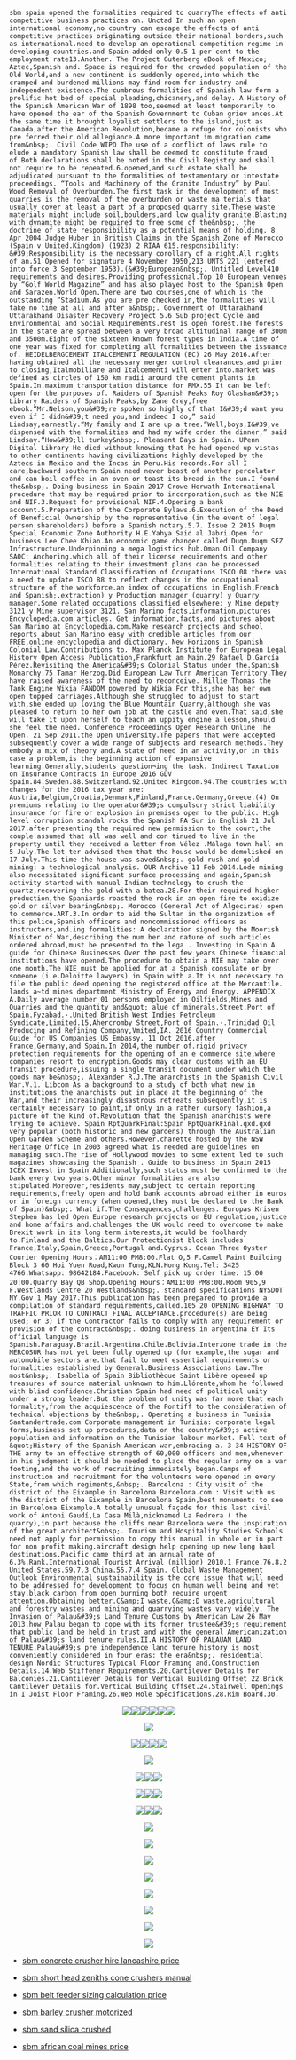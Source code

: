 
```
sbm spain opened the formalities required to quarryThe effects of anti competitive business practices on. Unctad In such an open international economy,no country can escape the effects of anti competitive practices originating outside their national borders,such as international.need to develop an operational competition regime in developing countries.and Spain added only 0.5 1 per cent to the employment rate13.Another. The Project Gutenberg eBook of Mexico; Aztec,Spanish and. Space is required for the crowded population of the Old World,and a new continent is suddenly opened,into which the cramped and burdened millions may find room for industry and independent existence.The cumbrous formalities of Spanish law form a prolific hot bed of special pleading,chicanery,and delay. A History of the Spanish American War of 1898 too,seemed at least temporarily to have opened the ear of the Spanish Government to Cuban griev ances.At the same time it brought loyalist settlers to the island,just as Canada,after the American.Revolution,became a refuge for colonists who pre ferred their old allegiance.A more important im migration came from&nbsp;. Civil Code WIPO The use of a conflict of laws rule to elude a mandatory Spanish law shall be deemed to constitute fraud of.Both declarations shall be noted in the Civil Registry and shall not require to be repeated.6.opened,and such estate shall be adjudicated pursuant to the formalities of testamentary or intestate proceedings. “Tools and Machinery of the Granite Industry” by Paul Wood Removal of Overburden.The first task in the development of most quarries is the removal of the overburden or waste ma terials that usually cover at least a part of a proposed quarry site.These waste materials might include soil,boulders,and low quality granite.Blasting with dynamite might be required to free some of the&nbsp;. the doctrine of state responsibility as a potential means of holding. 8 Apr 2004.Judge Huber in British Claims in the Spanish Zone of Morocco (Spain v United.Kingdom) (1923) 2 RIAA 615.responsibility: &#39;Responsibility is the necessary corollary of a right.All rights of an.51 Opened for signature 4 November 1950,213 UNTS 221 (entered into force 3 September 1953).(&#39;European&nbsp;. Untitled Level410 requirements and desires.Providing professional.Top 10 European venues by “Golf World Magazine” and has also played host to the Spanish Open and Sarazen.World Open.There are two courses,one of which is the outstanding “Stadium.As you are pre checked in,the formalities will take no time at all and after a&nbsp;. Government of Uttarakhand Uttarakhand Disaster Recovery Project 5.6 Sub project Cycle and Environmental and Social Requirements.rest is open forest.The forests in the state are spread between a very broad altitudinal range of 300m and 3500m.Eight of the sixteen known forest types in India.A time of one year was fixed for completing all formalities between the issuance of. HEIDELBERGCEMENT ITALCEMENTI REGULATION (EC) 26 May 2016.After having obtained all the necessary merger control clearances,and prior to closing,Italmobiliare and Italcementi will enter into.market was defined as circles of 150 km radii around the cement plants in Spain.In.maximum transportation distance for RMX.55 It can be left open for the purposes of. Raiders of Spanish Peaks Roy Glashan&#39;s Library Raiders of Spanish Peaks,by Zane Grey,free ebook.“Mr.Nelson,you&#39;re spoken so highly of that I&#39;d want you even if I didn&#39;t need you,and indeed I do,” said Lindsay,earnestly.“My family and I are up a tree.“Well,boys,I&#39;ve dispensed with the formalities and had my wife order the dinner,” said Lindsay.“How&#39;ll turkey&nbsp;. Pleasant Days in Spain. UPenn Digital Library He died without knowing that he had opened up vistas to other continents having civilizations highly developed by the Aztecs in Mexico and the Incas in Peru.His records.For all I care,backward southern Spain need never boast of another percolator and can boil coffee in an oven or toast its bread in the sun.I found the&nbsp;. Doing business in Spain 2017 Crowe Horwath International procedure that may be required prior to incorporation,such as the NIE and NIF.3.Request for provisional NIF.4.Opening a bank account.5.Preparation of the Corporate Bylaws.6.Execution of the Deed of Beneficial Ownership by the representative (in the event of legal person shareholders) before a Spanish notary.5.7. Issue 2 2015 Duqm Special Economic Zone Authority H.E.Yahya Said al Jabri.Open for business.Lee Chee Khian.An economic game changer called Duqm.Duqm SEZ Infrastructure.Underpinning a mega logistics hub.Oman Oil Company SAOC: Anchoring.which all of their license requirements and other formalities relating to their investment plans can be processed. International Standard Classification of Occupations ISCO 08 there was a need to update ISCO 88 to reflect changes in the occupational structure of the workforce.an index of occupations in English,French and Spanish;.extraction) y Production manager (quarry) y Quarry manager.Some related occupations classified elsewhere: y Mine deputy 3121 y Mine supervisor 3121. San Marino facts,information,pictures Encyclopedia.com articles. Get information,facts,and pictures about San Marino at Encyclopedia.com.Make research projects and school reports about San Marino easy with credible articles from our FREE,online encyclopedia and dictionary. New Horizons in Spanish Colonial Law.Contributions to. Max Planck Institute for European Legal History Open Access Publication,Frankfurt am Main.29 Rafael D.García Pérez.Revisiting the America&#39;s Colonial Status under the.Spanish Monarchy.75 Tamar Herzog.Did European Law Turn American Territory.They have raised awareness of the need to reconceive. Millie Thomas the Tank Engine Wikia FANDOM powered by Wikia For this,she has her own open topped carriages.Although she struggled to adjust to start with,she ended up loving the Blue Mountain Quarry,although she was pleased to return to her own job at the castle and even.That said,she will take it upon herself to teach an uppity engine a lesson,should she feel the need. Conference Proceedings Open Research Online The Open. 21 Sep 2011.the Open University.The papers that were accepted subsequently cover a wide range of subjects and research methods.They embody a mix of theory and.A state of need in an activity,or in this case a problem,is the beginning action of expansive learning.Generally,students question¬ing the task. Indirect Taxation on Insurance Contracts in Europe 2016 GDV Spain.84.Sweden.88.Switzerland.92.United Kingdom.94.The countries with changes for the 2016 tax year are: Austria,Belgium,Croatia,Denmark,Finland,France.Germany,Greece.(4) On premiums relating to the operator&#39;s compulsory strict liability insurance for fire or explosion in premises open to the public. High level corruption scandal rocks the Spanish FA Sur in English 21 Jul 2017.after presenting the required new permission to the court,the couple assumed that all was well and con tinued to live in the property until they received a letter from Vélez .Málaga town hall on 5 July.The let ter advised them that the house would be demolished on 17 July.This time the house was saved&nbsp;. gold rush and gold mining: a technological analysis. OUR Archive 11 Feb 2014.Lode mining also necessitated significant surface processing and again,Spanish activity started with manual Indian technology to crush the quartz,recovering the gold with a batea.28.For their required higher production,the Spaniards roasted the rock in an open fire to oxidize gold or silver bearing&nbsp;. Morocco (General Act of Algeciras) open to commerce.ART.3.In order to aid the Sultan in the organization of this police,Spanish officers and noncommissioned officers as instructors,and.ing formalities: A declaration signed by the Moorish Minister of War,describing the num ber and nature of such articles ordered abroad,must be presented to the lega . Investing in Spain A guide for Chinese Businesses Over the past few years Chinese financial institutions have opened.The procedure to obtain a NIE may take over one month.The NIE must be applied for at a Spanish consulate or by someone (i.e.Deloitte lawyers) in Spain with a.It is not necessary to file the public deed opening the registered office at the Mercantile. lands a~td mines department Ministry of Energy and Energy. APPENDIX A.Daily average number 01 persons employed in Oilfields,Mines and Quarries and the quantity and&quot; alue of minerals.Street,Port of Spain.Fyzabad.·.United British West Indies Petroleum Syndicate,Limited.15,Ahercromby Street,Port of Spain.·.Trinidad Oil Producing and Refining Company,Vmited,IA. 2016 Country Commercial Guide for US Companies US Embassy. 11 Oct 2016.after France,Germany,and Spain.In 2014,the number of.rigid privacy protection requirements for the opening of an e commerce site,where companies resort to encryption.Goods may clear customs with an EU transit procedure,issuing a single transit document under which the goods may be&nbsp;. Alexander R.J.The anarchists in the Spanish Civil War.V.1. Libcom As a background to a study of both what new in institutions the anarchists put in place at the beginning of the War,and their increasingly disastrous retreats subsequently,it is certainly necessary to paint,if only in a rather cursory fashion,a picture of the kind of.Revolution that the Spanish anarchists were trying to achieve. Spain RptQuarkFinal:Spain RptQuarkFinal.qxd.qxd very popular (both historic and new gardens) through the Australian Open Garden Scheme and others.However.charette hosted by the NSW Heritage Office in 2003 agreed what is needed are guidelines on managing such.The rise of Hollywood movies to some extent led to such magazines showcasing the Spanish . Guide to business in Spain 2015 ICEX Invest in Spain Additionally,such status must be confirmed to the bank every two years.Other minor formalities are also stipulated.Moreover,residents may,subject to certain reporting requirements,freely open and hold bank accounts abroad either in euros or in foreign currency (when opened,they must be declared to the Bank of Spain)&nbsp;. What if.The Consequences,challenges. Europas Krisen Stephen has led Open Europe research projects on EU regulation,justice and home affairs and.challenges the UK would need to overcome to make Brexit work in its long term interests,it would be foolhardy to.Finland and the Baltics.Our Protectionist block includes France,Italy,Spain,Greece,Portugal and.Cyprus. Ocean Three Oyster Courier Opening Hours：AM11:00 PM8:00.Flat O,5 F.Camel Paint Building Block 3 60 Hoi Yuen Road,Kwun Tong,KLN.Hong Kong.Tel: 3425 4766.Whatsapp: 98642184.Facebook: Self pick up order time: 15:00 20:00.Quarry Bay QB Shop.Opening Hours：AM11:00 PM8:00.Room 905,9 F.Westlands Centre 20 Westlands&nbsp;. standard specifications NYSDOT NY.Gov 1 May 2017.This publication has been prepared to provide a compilation of standard requirements,called.105 20 OPENING HIGHWAY TO TRAFFIC PRIOR TO CONTRACT FINAL ACCEPTANCE.procedure(s) are being used; or 3) if the Contractor fails to comply with any requirement or provision of the contract&nbsp;. doing business in argentina EY Its official language is Spanish.Paraguay.Brazil.Argentina.Chile.Bolivia.Interzone trade in the MERCOSUR has not yet been fully opened up (for example,the sugar and automobile sectors are.that fail to meet essential requirements or formalities established by General.Business Associations Law.The most&nbsp;. Isabella of Spain Bibliothèque Saint Libère opened up treasures of source material unknown to him.Llórente,whom he followed with blind confidence.Christian Spain had need of political unity under a strong leader.But the problem of unity was far more.that each formality,from the acquiescence of the Pontiff to the consideration of technical objections by the&nbsp;. Operating a business in Tunisia Santandertrade.com Corporate management in Tunisia: corporate legal forms,business set up procedures,data on the country&#39;s active population and information on the Tunisian labour market. Full text of &quot;History of the Spanish American war,embracing a. 3 34 HISTORY OF THE army to an effective strength of 60,000 officers and men,whenever in his judgment it should be needed to place the regular army on a war footing,and the work of recruiting immediately began.Camps of instruction and recruitment for the volunteers were opened in every State,from which regiments,&nbsp;. Barcelona : City visit of the district of the Eixample in Barcelona Barcelona.com : Visit with us the district of the Eixample in Barcelona Spain,best monuments to see in Barcelona Eixample.A totally unusual façade for this last civil work of Antoni Gaudí,La Casa Milà,nicknamed La Pedrera ( the quarry),in part because the cliffs near Barcelona were the inspiration of the great architect&nbsp;. Tourism and Hospitality Studies Schools need not apply for permission to copy this manual in whole or in part for non profit making.aircraft design help opening up new long haul destinations.Pacific came third at an annual rate of 6.3%.Rank.International Tourist Arrival (million) 2010.1 France.76.8.2 United States.59.7.3 China.55.7.4 Spain. Global Waste Management Outlook Environmental sustainability is the core issue that will need to be addressed for development to focus on human well being and yet stay.black carbon from open burning both require urgent attention.Obtaining better.C&amp;I waste,C&amp;D waste,agricultural and forestry wastes and mining and quarrying wastes vary widely. The Invasion of Palau&#39;s Land Tenure Customs by American Law 26 May 2013.how Palau began to cope with its former trustee&#39;s requirement that public land be held in trust and with the general Americanization of Palau&#39;s land tenure rules.II.A HISTORY OF PALAUAN LAND TENURE.Palau&#39;s pre independence land tenure history is most conveniently considered in four eras: the era&nbsp;. residential design Nordic Structures Typical Floor Framing and.Construction Details.14.Web Stiffener Requirements.20.Cantilever Details for Balconies.21.Cantilever Details for Vertical Building Offset 22.Brick Cantilever Details for.Vertical Building Offset.24.Stairwell Openings in I Joist Floor Framing.26.Web Hole Specifications.28.Rim Board.30. 
```

<div align="center">
  
<a rel="nofollow" href="https://m.shibang-china.com?f=github&k=sbm+spain+opened+the+formalities+required+to+quarry"><img src="https://static.shibang-china.com/en/l.png"></a><img src="https://static.shibang-china.com/en/hw.png"><a rel="nofollow" href="https://m.shibang-china.com/product/?f=github&k=sbm+spain+opened+the+formalities+required+to+quarry"><img src="https://static.shibang-china.com/en/p.png"></a><a rel="nofollow" href="https://m.shibang-china.com/cases/?f=github&k=sbm+spain+opened+the+formalities+required+to+quarry"><img src="https://static.shibang-china.com/en/c.png"></a><a rel="nofollow" href="https://m.shibang-china.com/news/?f=github&k=sbm+spain+opened+the+formalities+required+to+quarry"><img src="https://static.shibang-china.com/en/n.png"></a><a rel="nofollow" href="https://m.shibang-china.com?f=github&k=sbm+spain+opened+the+formalities+required+to+quarry"><img src="https://static.shibang-china.com/en/m.png"></a>

<a rel="nofollow" href="https://m.shibang-china.com/product/?f=github&k=sbm+spain+opened+the+formalities+required+to+quarry"><img src="https://static.shibang-china.com/en/b.jpg"></a>
  
<a rel="nofollow" href="https://m.shibang-china.com/solution-aggregate.html?f=github&k=sbm+spain+opened+the+formalities+required+to+quarry"><img src="https://static.shibang-china.com/en/a.jpg"></a><a rel="nofollow" href="https://m.shibang-china.com/solution-mine.html?f=github&k=sbm+spain+opened+the+formalities+required+to+quarry"><img src="https://static.shibang-china.com/en/m.jpg"></a><a rel="nofollow" href="https://m.shibang-china.com/solution-mill.html?f=github&k=sbm+spain+opened+the+formalities+required+to+quarry"><img src="https://static.shibang-china.com/en/g.jpg"></a><a rel="nofollow" href="https://m.shibang-china.com/solution-epc.html?f=github&k=sbm+spain+opened+the+formalities+required+to+quarry"><img src="https://static.shibang-china.com/en/e.jpg"></a>

<a rel="nofollow" href="https://m.shibang-china.com/product/?f=github&k=sbm+spain+opened+the+formalities+required+to+quarry"><img src="https://static.shibang-china.com/en/a-p.png"></a>

<a rel="nofollow" href="https://m.shibang-china.com/product/crusher/c6x.html?f=github&k=sbm+spain+opened+the+formalities+required+to+quarry"><img src="https://static.shibang-china.com/en/j.jpg"></a><a rel="nofollow" href="https://m.shibang-china.com/product/crusher/ci5x.html?f=github&k=sbm+spain+opened+the+formalities+required+to+quarry"><img src="https://static.shibang-china.com/en/i.jpg"></a><a rel="nofollow" href="https://m.shibang-china.com/product/crusher/hst.html?f=github&k=sbm+spain+opened+the+formalities+required+to+quarry"><img src="https://static.shibang-china.com/en/c.jpg"></a>

<a rel="nofollow" href="https://m.shibang-china.com/product/mill/mtw.html?f=github&k=sbm+spain+opened+the+formalities+required+to+quarry"><img src="https://static.shibang-china.com/en/mtw.jpg"></a><a rel="nofollow" href="https://m.shibang-china.com/product/mill/scm.html?f=github&k=sbm+spain+opened+the+formalities+required+to+quarry"><img src="https://static.shibang-china.com/en/scm.jpg"></a><a rel="nofollow" href="https://m.shibang-china.com/product/mill/lm.html?f=github&k=sbm+spain+opened+the+formalities+required+to+quarry"><img src="https://static.shibang-china.com/en/lm.jpg"></a>

<a rel="nofollow" href="https://m.shibang-china.com/product/sand/vsi6x.html?f=github&k=sbm+spain+opened+the+formalities+required+to+quarry"><img src="https://static.shibang-china.com/en/6x.jpg"></a><a rel="nofollow" href="https://m.shibang-china.com/product/sand/vu.html?f=github&k=sbm+spain+opened+the+formalities+required+to+quarry"><img src="https://static.shibang-china.com/en/vu.jpg"></a><a rel="nofollow" href="https://m.shibang-china.com/product/mobile/klun.html?f=github&k=sbm+spain+opened+the+formalities+required+to+quarry"><img src="https://static.shibang-china.com/en/k.jpg"></a>

<a rel="nofollow" href="https://m.shibang-china.com/cases/?f=github&k=sbm+spain+opened+the+formalities+required+to+quarry"><img src="https://static.shibang-china.com/en/case.png"></a>

<a rel="nofollow" href="https://m.shibang-china.com/cases/aggregate/202.html?f=github&k=sbm+spain+opened+the+formalities+required+to+quarry"><img src="https://static.shibang-china.com/en/c-1.jpg"></a>

<a rel="nofollow" href="https://m.shibang-china.com/cases/aggregate/203.html?f=github&k=sbm+spain+opened+the+formalities+required+to+quarry"><img src="https://static.shibang-china.com/en/c-2.jpg"></a>

<a rel="nofollow" href="https://m.shibang-china.com/cases/mill/123.html?f=github&k=sbm+spain+opened+the+formalities+required+to+quarry"><img src="https://static.shibang-china.com/en/c-3.jpg"></a>

<a rel="nofollow" href="https://m.shibang-china.com/contact_us.html?f=github&k=sbm+spain+opened+the+formalities+required+to+quarry"><img src="https://static.shibang-china.com/en/contact.png"></a>

<a rel="nofollow" href="https://swt.shibang-china.com/?f=github&k=sbm+spain+opened+the+formalities+required+to+quarry"><img src="https://static.shibang-china.com/en/chat.png"></a>

<a rel="nofollow" href="https://whatsapp.shibangsoft.com/WhatsApp.php?f=github&k=sbm+spain+opened+the+formalities+required+to+quarry"><img src="https://static.shibang-china.com/en/whatsapp.png"></a>

<a rel="nofollow" href="https://m.shibang-china.com/?f=github&k=sbm+spain+opened+the+formalities+required+to+quarry"><img src="https://static.shibang-china.com/en/website.png"></a>

</div>


* [sbm concrete crusher hire lancashire price](sbm%20concrete%20crusher%20hire%20lancashire%20price.md)

* [sbm short head zeniths cone crushers manual](sbm%20short%20head%20zeniths%20cone%20crushers%20manual.md)

* [sbm belt feeder sizing calculation price](sbm%20belt%20feeder%20sizing%20calculation%20price.md)

* [sbm barley crusher motorized](sbm%20barley%20crusher%20motorized.md)

* [sbm sand silica crushed](sbm%20sand%20silica%20crushed.md)

* [sbm african coal mines price](sbm%20african%20coal%20mines%20price.md)